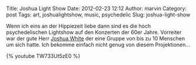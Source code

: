 Title: Joshua Light Show
Date: 2012-02-23 12:12
Author: marvin
Category: post
Tags: art, joshualightshow, music, psychedelic
Slug: joshua-light-show

Wenn ich eins an der Hippiezeit liebe dann sind es die hoch
psychedelischen Lightshow auf den Konzerten der 60er Jahre. Vorreiter
war der gute Herr [Joshua
White](http://de.wikipedia.org/wiki/The_Joshua_Light_Show) der eine
Gruppe von bis zu 10 Menschen um sich hatte. Ich bekomme einfach nicht
genug von diesem Projektionen...

{% youtube TW733Ut5zE0 %}

